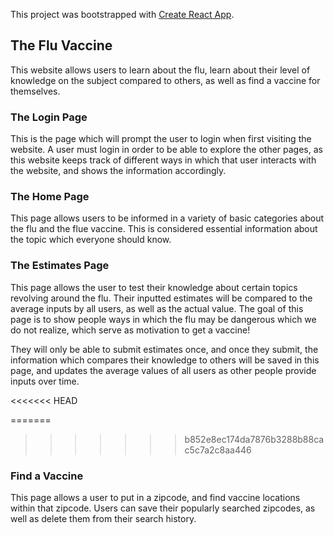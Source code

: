 This project was bootstrapped with [Create React App](https://github.com/facebook/create-react-app).

## The Flu Vaccine

This website allows users to learn about the flu, learn about their level of knowledge on the subject compared to others, as well as find a vaccine for themselves.


### The Login Page

This is the page which will prompt the user to login when first visiting the website. A user must login in order to be able to explore the other pages, as this website keeps track of different ways in which that user interacts with the website, and shows the information accordingly.


### The Home Page

This page allows users to be informed in a variety of basic categories about the flu and the flue vaccine. This is considered essential information about the topic which everyone should know.

### The Estimates Page

This page allows the user to test their knowledge about certain topics revolving around the flu. Their inputted estimates will be compared to the average inputs by all users, as well as the actual value. The goal of this page is to show people ways in which the flu may be dangerous which we do not realize, which serve as motivation to get a vaccine!

They will only be able to submit estimates once, and once they submit, the information which compares their knowledge to others will be saved in this page, and updates the average values of all users as other people provide inputs over time.

<<<<<<< HEAD

=======
>>>>>>> b852e8ec174da7876b3288b88cac5c7a2c8aa446
### Find a Vaccine

This page allows a user to put in a zipcode, and find vaccine locations within that zipcode. Users can save their popularly searched zipcodes, as well as delete them from their search history. 
